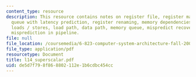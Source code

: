 ```yaml
---
content_type: resource
description: This resource contains notes on register file, register management, issue
  queue with latency prediction, register renaming, memory dependencies, speculative
  loads / stores, load path, data path, memory queue, mispredict recovery, and branch
  misprediction in pipeline.
file: null
file_location: /coursemedia/6-823-computer-system-architecture-fall-2005/de5d7f798f868802112e1b6cdbc454cc_l14_superscalar.pdf
file_type: application/pdf
resourcetype: Document
title: l14_superscalar.pdf
uid: de5d7f79-8f86-8802-112e-1b6cdbc454cc
---
```

